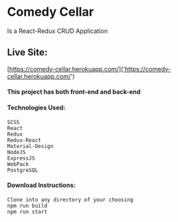 # Comedy Cellar
Is a React-Redux CRUD Application

## Live Site:
[https://comedy-cellar.herokuapp.com/]('https://comedy-cellar.herokuapp.com/')

#### This project has both front-end and back-end

#### Technologies Used:

```
SCSS
React
Redux
Redux-React
Material-Design
NodeJS
ExpressJS
WebPack
PostgreSQL
```

#### Download Instructions:

```
Clone into any directory of your choosing
npm run build
npm run start
```
